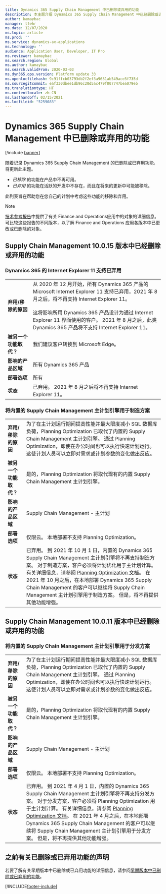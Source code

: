 ```yaml
---
title: Dynamics 365 Supply Chain Management 中已删除或弃用的功能
description: 本主题介绍 Dynamics 365 Supply Chain Management 中已经删除或计划删除的功能。
author: kamaybac
manager: tfehr
ms.date: 12/07/2020
ms.topic: article
ms.prod: ''
ms.service: dynamics-ax-applications
ms.technology: ''
audience: Application User, Developer, IT Pro
ms.reviewer: kamaybac
ms.search.region: Global
ms.author: kamaybac
ms.search.validFrom: 2020-03-03
ms.dyn365.ops.version: Platform update 33
ms.openlocfilehash: 9c91ffcb03793db2f2ef3a9631ab549ace3f735d
ms.sourcegitcommit: eaf330dbee1db96c20d5ac479f007747bea079eb
ms.translationtype: HT
ms.contentlocale: zh-CN
ms.lasthandoff: 02/15/2021
ms.locfileid: "5259083"
---
```

# <a name="removed-or-deprecated-features-in-dynamics-365-supply-chain-management"></a>Dynamics 365 Supply Chain Management 中已删除或弃用的功能

[!include [banner](../includes/banner.md)]

随着记录 Dynamics 365 Supply Chain Management 的已删除或已弃用功能，将更新此主题。

- *已移除* 的功能在产品中不再可用。
- *已弃用* 的功能在活跃的开发中不存在，而且在将来的更新中可能被移除。

此列表旨在帮助您在您自己的计划中考虑这些功能的移除和弃用。

> [!NOTE]
> [技术参考报告](https://docs.microsoft.com/dynamics/s-e/)中提供了有关 Finance and Operations应用中的对象的详细信息。 可比较这些报告的不同版本，以了解 Finance and Operations 应用各版本中已更改或已删除的对象。

## <a name="features-removed-or-deprecated-in-the-supply-chain-management-10015-release"></a>Supply Chain Management 10.0.15 版本中已经删除或弃用的功能

### <a name="internet-explorer-11-support-for-dynamics-365-is-deprecated"></a>Dynamics 365 的 Internet Explorer 11 支持已弃用

|   |  |
|------------|--------------------|
| **弃用/移除的原因** | 从 2020 年 12 月开始，所有 Dynamics 365 产品的 Microsoft Internet Explorer 11 支持已弃用，2021 年 8 月之后，将不再支持 Internet Explorer 11。<br><br>这将影响所用 Dynamics 365 产品设计为通过 Internet Explorer 11 界面使用的客户。 2021 年 8 月之后，此类 Dynamics 365 产品将不支持 Internet Explorer 11。 |
| **被另一个功能取代？**   | 我们建议客户转换到 Microsoft Edge。|
| **影响的产品区域**         | 所有 Dynamics 365 产品 |
| **部署选项**              | 所有|
| **状态**                         | 已弃用。 2021 年 8 月之后将不再支持 Internet Explorer 11。|

### <a name="use-of-built-in-supply-chain-management-master-planning-engine-for-manufacturing-scenarios"></a>将内置的 Supply Chain Management 主计划引擎用于制造方案

|   |  |
|------------|--------------------|
| **弃用/移除的原因** | 为了在主计划运行期间提高性能并最大限度减小 SQL 数据库负荷，Planning Optimization 已取代了内置的 Supply Chain Management 主计划引擎。 通过 Planning Optimization，即使在办公时间也可以执行快速计划运行。 这使计划人员可以立即对需求或计划参数的变化做出反应。 |
| **被另一个功能取代？**   | 是的，Planning Optimization 将取代现有的内置 Supply Chain Management 主计划引擎。 |
| **影响的产品区域**         | Supply Chain Management - 主计划 |
| **部署选项**              | 仅限云。 本地部署不支持 Planning Optimization。 |
| **状态**                         | 已弃用。 到 2021 年 10 月 1 日，内置的 Dynamics 365 Supply Chain Management 主计划引擎将不再支持制造方案。 对于制造方案，客户必须将计划优化用于主计划计算。 有关详细信息，请参阅 [Planning Optimization 文档](https://go.microsoft.com/fwlink/?linkid=2105830)。 在 2021 年 10 月之后，在本地部署 Dynamics 365 Supply Chain Management 的客户可以继续将 Supply Chain Management 主计划引擎用于制造方案。 但是，将不再提供其他功能增强。 |

## <a name="features-removed-or-deprecated-in-the-supply-chain-management-10011-release"></a>Supply Chain Management 10.0.11 版本中已经删除或弃用的功能

### <a name="use-of-built-in-supply-chain-management-master-planning-engine-for-distribution-scenarios"></a>将内置的 Supply Chain Management 主计划引擎用于分发方案

|   |  |
|------------|--------------------|
| **弃用/移除的原因** | 为了在主计划运行期间提高性能并最大限度减小 SQL 数据库负荷，Planning Optimization 已取代了内置的 Supply Chain Management 主计划引擎。 通过 Planning Optimization，即使在办公时间也可以执行快速计划运行。 这使计划人员可以立即对需求或计划参数的变化做出反应。 |
| **被另一个功能取代？**   | 是的，Planning Optimization 将取代现有的内置 Supply Chain Management 主计划引擎。 |
| **影响的产品区域**         | Supply Chain Management - 主计划 |
| **部署选项**              | 仅限云。 本地部署不支持 Planning Optimization。 |
| **状态**                         | 已弃用。 到 2021 年 4 月 1 日，内置的 Dynamics 365 Supply Chain Management 主计划引擎将不再支持分发方案。 对于分发方案，客户必须将 Planning Optimization 用于主计划计算。 有关详细信息，请参阅 [Planning Optimization 文档](https://go.microsoft.com/fwlink/?linkid=2105830)。 在 2021 年 4 月之后，在本地部署 Dynamics 365 Supply Chain Management 的客户可以继续将 Supply Chain Management 主计划引擎用于分发方案。 但是，将不再提供其他功能增强。 |

## <a name="previous-announcements-about-removed-or-deprecated-features"></a>之前有关已删除或已弃用功能的声明

若要了解有关早期版本中已删除或已弃用功能的详细信息，请参阅[早期版本中已删除或已弃用的功能](../../fin-ops-core/dev-itpro/migration-upgrade/deprecated-features.md)。


[!INCLUDE[footer-include](../../includes/footer-banner.md)]
